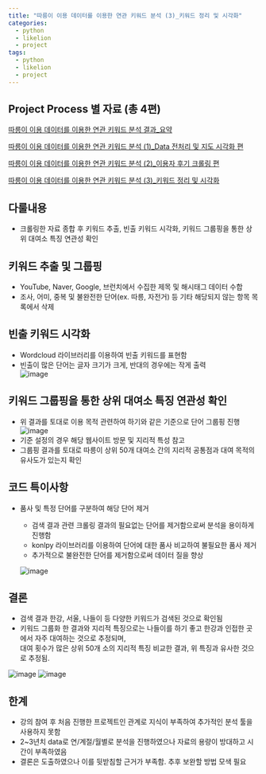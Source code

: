 ```yaml
---
title: "따릉이 이용 데이터를 이용한 연관 키워드 분석 (3)_키워드 정리 및 시각화"
categories:
  - python
  - likelion
  - project
tags:
  - python
  - likelion
  - project
---
```


## Project Process 별 자료 (총 4편)

<a href="https://junuhwang.github.io/python/likelion/project/따릉이 이용 데이터를 이용한 연관 키워드 분석 결과_요약"> 따릉이 이용 데이터를 이용한 연관 키워드 분석 결과_요약 </a>  

<a href="https://junuhwang.github.io/python/likelion/project/따릉이-이용-데이터를-이용한-연관-키워드-분석-(데이터-전처리-및-자도-시각화)"> 따릉이 이용 데이터를 이용한 연관 키워드 분석 (1)_Data 전처리 및 지도 시각화 편 </a>  

<a href="https://junuhwang.github.io/python/likelion/project/따릉이-이용-데이터를-이용한-연관-키워드-분석-(2)_이용자-후기-크롤링-편"> 따릉이 이용 데이터를 이용한 연관 키워드 분석 (2)_이용자 후기 크롤링 편 </a>  

<a href="https://junuhwang.github.io/python/likelion/project/따릉이-이용-데이터를-이용한-연관-키워드-분석_3-키워드-정리-및-시각화"> 따릉이 이용 데이터를 이용한 연관 키워드 분석 (3)_키워드 정리 및 시각화 </a>  

## 다룰내용
- 크롤링한 자료 종합 후 키워드 추출, 빈출 키워드 시각화, 키워드 그룹핑을 통한 상위 대여소 특징 연관성 확인 

## 키워드 추출 및 그룹핑
- YouTube, Naver, Google, 브런치에서 수집한 제목 및 해시태그 데이터 수합
- 조사, 어미, 중복 및 불완전한 단어(ex. 따릉, 자전거) 등 기타 해당되지 않는 항목 목록에서 삭제

## 빈출 키워드 시각화
- Wordcloud 라이브러리를 이용하여 빈출 키워드를 표현함
- 빈출이 많은 단어는 글자 크기가 크게, 반대의 경우에는 작게 출력  
![image](https://user-images.githubusercontent.com/88296152/133878368-ca54c2c5-d00c-4f6e-933c-de28856190de.png)

## 키워드 그룹핑을 통한 상위 대여소 특징 연관성 확인
- 위 결과를 토대로 이용 목적 관련하여 하기와 같은 기준으로 단어 그룹핑 진행  
![image](https://user-images.githubusercontent.com/88296152/133878013-5ef4ded0-e972-4fb1-917e-825c91f09d7d.png)
- 기준 설정의 경우 해당 웹사이트 방문 및 지리적 특성 참고
- 그룹핑 결과를 토대로 따릉이 상위 50개 대여소 간의 지리적 공통점과 대여 목적의 유사도가 있는지 확인

## 코드 특이사항
- 품사 및 특정 단어를 구분하여 해당 단어 제거
  * 검색 결과 관련 크롤링 결과의 필요없는 단어를 제거함으로써 분석을 용이하게 진행함
  * konlpy 라이브러리를 이용하여 단어에 대한 품사 비교하여 불필요한 품사 제거
  * 추가적으로 불완전한 단어를 제거함으로써 데이터 질을 향상

  ![image](https://user-images.githubusercontent.com/88296152/133882759-8ae90704-1a46-448f-91ec-1b74b8bcbb53.png)


## 결론
- 검색 결과 한강, 서울, 나들이 등 다양한 키워드가 검색된 것으로 확인됨
- 키워드 그룹화 한 결과와 지리적 특징으로는 나들이를 하기 좋고 한강과 인접한 곳에서 자주 대여하는 것으로 추정되며,  
  대여 횟수가 많은 상위 50개 소의 지리적 특징 비교한 결과, 위 특징과 유사한 것으로 추정됨.

![image](https://user-images.githubusercontent.com/88296152/133878554-d5b389e7-acf6-4498-a825-461b219a892d.png)
![image](https://user-images.githubusercontent.com/88296152/133733532-7929273d-4019-4588-a6a2-ffa8acc2e0d9.png)

## 한계
- 강의 참여 후 처음 진행한 프로젝트인 관계로 지식이 부족하여 추가적인 분석 툴을 사용하지 못함
- 2~3년치 data로 연/계절/월별로 분석을 진행하였으나 자료의 용량이 방대하고 시간이 부족하였음
- 결론은 도출하였으나 이를 뒷받침할 근거가 부족함. 추후 보완할 방법 모색 필요
